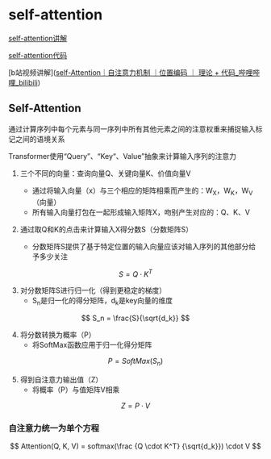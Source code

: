 # self-attention

[self-attention讲解]( https://u5rpni.axshare.com/#g=14)

[self-attention代码]( https://github.com/Enzo-MiMan/cv_related_collections/blob/main/deep_learning_basic/self-attention/self_attention.py)

[b站视频讲解]([self-Attention｜自注意力机制 ｜位置编码 ｜ 理论 + 代码_哔哩哔哩_bilibili](https://www.bilibili.com/video/BV1qo4y1F7Ep/?spm_id_from=333.788&vd_source=78a547131858b1310aa0cefdfdab4b71))

## Self-Attention

通过计算序列中每个元素与同一序列中所有其他元素之间的注意权重来捕捉输入标记之间的语境关系

Transformer使用“Query”、“Key“、Value”抽象来计算输入序列的注意力

1. 三个不同的向量：查询向量Q、关键向量K、价值向量V

   * 通过将输入向量（x）与三个相应的矩阵相乘而产生的：W<sub>X</sub>，W<sub>K</sub>，W<sub>V</sub>（向量）
   * 所有输入向量打包在一起形成输入矩阵X，吻别产生对应的：Q、K、V
2. 通过取Q和K的点击来计算输入X得分数S（分数矩阵S）
   * 分数矩阵S提供了基于特定位置的输入向量应该对输入序列的其他部分给予多少关注


$$
S = Q \cdot K^T
$$

3. 对分数矩阵S进行归一化（得到更稳定的梯度）
   * S<sub>n</sub>是归一化的得分矩阵，d<sub>k</sub>是key向量的维度

$$
S_n = \frac{S}{\sqrt{d_k}}
$$

4. 将分数转换为概率（P）
   * 将SoftMax函数应用于归一化得分矩阵

$$
P = SoftMax(S_n)
$$

5. 得到自注意力输出值（Z）
   * 将概率（P）与值矩阵V相乘

$$
Z = P \cdot V
$$

### 自注意力统一为单个方程

$$
Attention(Q, K, V) = softmax(\frac {Q \cdot K^T} {\sqrt{d_k}}) \cdot V
$$

